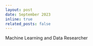 ```yaml
---
layout: post
date: September 2023
inline: true
related_posts: false
---
```


Machine Learning and Data Researcher
